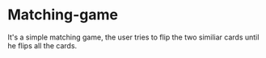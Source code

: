 # Matching-game
It's a simple matching game, the user tries to flip the two similiar cards until he flips all the cards.

